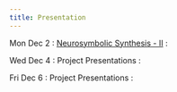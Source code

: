 ```yaml
---
title: Presentation
---
```


Mon Dec 2
: [Neurosymbolic Synthesis - II](https://neurosymbolic-learning.github.io/popl23tutorial/neurosymbolic_notebook2.html)
  : []()

Wed Dec 4
: Project Presentations
  : []()

Fri Dec 6
: Project Presentations
  : []()
